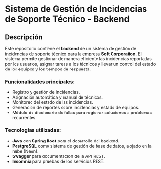 # Sistema de Gestión de Incidencias de Soporte Técnico - Backend

## Descripción

Este repositorio contiene el **backend** de un sistema de gestión de incidencias de soporte técnico para la empresa **Soft Corporation**. El sistema permite gestionar de manera eficiente las incidencias reportadas por los usuarios, asignar tareas a los técnicos y llevar un control del estado de los equipos y los tiempos de respuesta.

### Funcionalidades principales:
- Registro y gestión de incidencias.
- Asignación automática y manual de técnicos.
- Monitoreo del estado de las incidencias.
- Generación de reportes sobre incidencias y estado de equipos.
- Módulo de diccionario de fallas para registrar soluciones a problemas recurrentes.

### Tecnologías utilizadas:
- **Java** con **Spring Boot** para el desarrollo del backend.
- **PostgreSQL** como sistema de gestión de base de datos, alojado en la nube (Neon).
- **Swagger** para documentación de la API REST.
- **Insomnia** para pruebas de los servicios REST.
